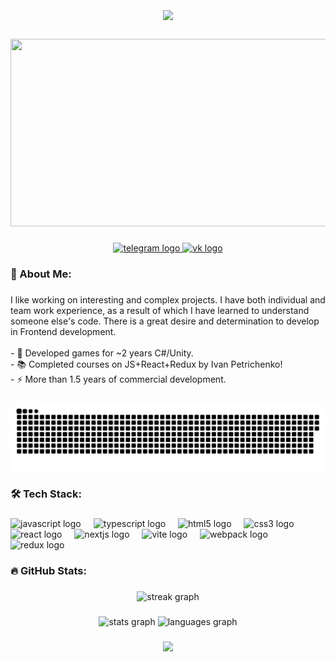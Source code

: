 <br clear="both">

<h1 align="center">
    <img src="https://readme-typing-svg.herokuapp.com/?font=Righteous&size=35&center=true&vCenter=true&width=500&height=70&duration=4000&lines=Hi+There!+👋;+I'm+Saadu!;" />
</h1>

###

<div align="center">
  <img height="300" width="600" src="https://user-images.githubusercontent.com/74038190/225813708-98b745f2-7d22-48cf-9150-083f1b00d6c9.gif"  />
</div>

###

<div align="center">
  <a href="https://t.me/rega522" target="_blank">
    <img src="https://img.shields.io/static/v1?message=Telegram&logo=telegram&label=&color=2CA5E0&logoColor=white&labelColor=&style=for-the-badge" height="25" alt="telegram logo"  />
  </a>
  <a href="https://vk.com/s0m79" target="_blank">
    <img src="https://img.shields.io/badge/-Vkontakte-003f5c?style=for-the-badge&logo=Vk" height="25" alt="vk logo"  />
  </a>
</div>

###

<h3 align="left">💫 About Me:</h3>

###

<p align="left">I like working on interesting and complex projects. I have both individual and team work experience, as a result of which I have learned to understand someone else's code. There is a great desire and determination to develop in Frontend development.<br><br>- 🔭 Developed games for ~2 years C#/Unity.<br>- 📚 Completed courses on JS+React+Redux by Ivan Petrichenko!<br>- ⚡ More than 1.5 years of commercial development.</p>

###

<p align="center">
 <img width="600" src="assets/github-snake.svg" alt="snake"/>
</p>

###

<h3 align="left">🛠 Tech Stack:</h3>

###

<div align="left">
  <img src="https://cdn.jsdelivr.net/gh/devicons/devicon/icons/javascript/javascript-original.svg" height="40" alt="javascript logo"  />
  <img width="12" />
  <img src="https://profilinator.rishav.dev/skills-assets/typescript-original.svg" alt="typescript logo" height="40" />
  <img width="12" />
  <img src="https://cdn.jsdelivr.net/gh/devicons/devicon/icons/html5/html5-original.svg" height="40" alt="html5 logo"  />
  <img width="12" />
  <img src="https://cdn.jsdelivr.net/gh/devicons/devicon/icons/css3/css3-original.svg" height="40" alt="css3 logo"  />
  <img width="12" />
  <img src="https://cdn.jsdelivr.net/gh/devicons/devicon/icons/react/react-original.svg" height="40" alt="react logo"  />
  <img width="12" />
  <img src="https://profilinator.rishav.dev/skills-assets/nextjs.png" alt="nextjs logo" height="40" />
  <img width="12" />
  <img src="https://skillicons.dev/icons?i=vite" height="40" alt="vite logo"  />
  <img width="12" />
  <img src="https://cdn.simpleicons.org/webpack/8DD6F9" height="40" alt="webpack logo"  />
  <img width="12" />
  <img src="https://profilinator.rishav.dev/skills-assets/redux-original.svg" alt="redux logo" height="40" />
</div>

###

<h3 align="left">🔥   GitHub Stats:</h3>

###

<div align="center">
  <img src="https://streak-stats.demolab.com?user=Liltotto&locale=en&mode=daily&theme=react&hide_border=false&border_radius=5&order=3" height="220" alt="streak graph"  />
</div>

###

<div align="center">
  <img src="https://github-readme-stats.vercel.app/api?username=Liltotto&hide_title=false&hide_rank=false&show_icons=true&rank_icon=github&include_all_commits=true&count_private=true&disable_animations=false&theme=react&locale=en&hide_border=false&order=1" height="150" alt="stats graph"  />
  <img src="https://github-readme-stats.vercel.app/api/top-langs?username=Liltotto&exclude_repo=php_feedback&locale=en&hide_title=false&layout=compact&card_width=320&langs_count=5&theme=react&hide_border=false&order=2" height="150" alt="languages graph"  />
</div>

###

<h3 align="center">
    <img src="https://readme-typing-svg.herokuapp.com/?font=Righteous&size=35&center=true&vCenter=true&width=500&height=70&duration=4000&lines=+Shoot+me+a+message+on+Telegram!;Thx+for+visiting!+🎅;" />
</h3>

###
